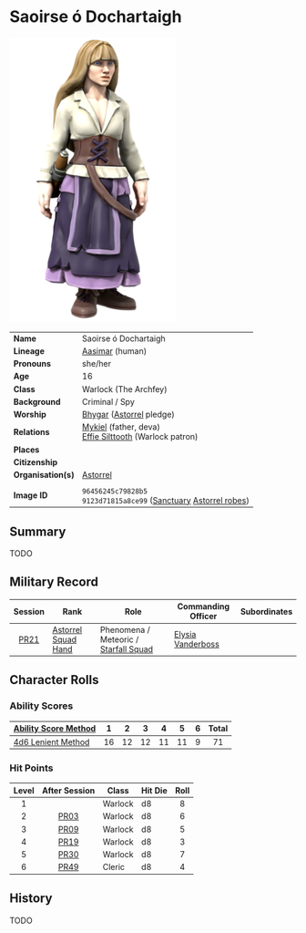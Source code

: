 # Saoirse ó Dochartaigh

<img src="https://raw.githubusercontent.com/jesskelsall/astarus-images/main/characters/portraits/96456245c79828b5.png" height="500" />

|||
| --- | --- |
| **Name** | Saoirse ó Dochartaigh | character.4
| **Lineage** | [Aasimar](../lineages/aasimar.md) (human) |
| **Pronouns** | she/her |
| **Age** | 16 |
| **Class** | Warlock (The Archfey) |
| **Background** | Criminal / Spy |
| **Worship** | [Bhygar](../gods/deities/bhygar.md) ([Astorrel](../organisations/government/astorrel/astorrel.md) pledge) |
| **Relations** | [Mykiel](mykiel.md) (father, deva)<br>[Effie Silttooth](effie-silttooth.md) (Warlock patron) |
| **Places** | |
| **Citizenship** | |
| **Organisation(s)** | [Astorrel](../organisations/government/astorrel/astorrel.md) |
|||
| **Image ID** | `96456245c79828b5`<br>`9123d71815a8ce99` ([Sanctuary](../organisations/government/astorrel/sanctuary.md) [Astorrel robes](../organisations/government/astorrel/uniforms/astorrel-robes.md)) |

## Summary

TODO

## Military Record

| Session | Rank | Role | Commanding Officer | Subordinates |
|:---:| --- | --- | --- | --- |
| [PR21](../sessions/PR21.md) | [Astorrel Squad Hand](../organisations/government/astorrel/ranks/astorrel-squad-hand.md) | Phenomena / Meteoric / [Starfall Squad](../organisations/government/astorrel/squads/starfall-squad.md) | [Elysia Vanderboss](elysia-vanderboss.md) ||

## Character Rolls

### Ability Scores

| [Ability Score Method](../mechanics/ability-score-method/ability-score-method.md) | 1 | 2 | 3 | 4 | 5 | 6 | Total |
| --- |:---:|:---:|:---:|:---:|:---:|:---:|:---:|
| [4d6 Lenient Method](../mechanics/ability-score-method/4d6-lenient-method.md) | 16 | 12 | 12 | 11 | 11 | 9 | 71 |

### Hit Points

| Level | After Session | Class | Hit Die | Roll |
|:---:|:---:| --- | --- |:---:|
| 1 || Warlock | d8 | 8 |
| 2 | [PR03](../sessions/PR03.md) | Warlock | d8 | 6 |
| 3 | [PR09](../sessions/PR09.md) | Warlock | d8 | 5 |
| 4 | [PR19](../sessions/PR19.md) | Warlock | d8 | 3 |
| 5 | [PR30](../sessions/PR30.md) | Warlock | d8 | 7 |
| 6 | [PR49](../sessions/PR49.md) | Cleric | d8 | 4 |

## History

TODO

